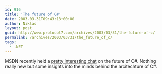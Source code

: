 ```yaml
---
id: 916
title: 'The future of C#'
date: 2003-03-31T09:43:13+00:00
author: Niklas
layout: post
guid: http://www.protocol7.com/archives/2003/03/31/the-future-of-c/
permalink: /archives/2003/03/31/the_future_of_c/
tags:
  - .NET
---
```

<div class='microid-34ea0b8f3e369c576e28ad9688c325baa974d2e4'>
  <p>
    MSDN recently held a <a href="http://msdn.microsoft.com/chats/vstudio/vstudio_032103.asp">pretty interesting chat</a> on the future of C#. Nothing really new but some insights into the minds behind the arcitechture of C#.
  </p>
</div>